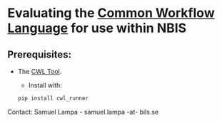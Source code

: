 # Evaluating the [Common Workflow Language](http://www.commonwl.org/) for use within NBIS

## Prerequisites:

* The [CWL Tool](https://github.com/common-workflow-language/cwltool).
  * Install with:

  ```bash
  pip install cwl_runner
  ```

Contact: Samuel Lampa - samuel.lampa -at- bils.se
